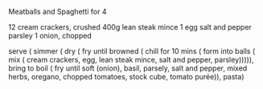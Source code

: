 Meatballs and Spaghetti for 4

12 cream crackers, crushed
400g lean steak mince
1 egg
salt and pepper
parsley
1 onion, chopped


serve (
	simmer (
		dry (
			fry until browned (
			chill for 10 mins (
				form into balls (
					mix (
						cream crackers,
						egg,
						lean steak mince,
						salt and pepper,
						parsley))))),
		bring to boil (
			fry until soft (onion),
			basil,
			parsely,
			salt and pepper,
			mixed herbs,
			oregano,
			chopped tomatoes,
			stock cube,
			tomato purée)),
	pasta)
